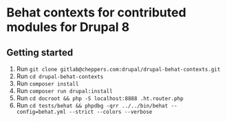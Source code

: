 
# Behat contexts for contributed modules for Drupal 8


## Getting started

1. Run `git clone gitlab@cheppers.com:drupal/drupal-behat-contexts.git`
1. Run `cd drupal-behat-contexts`
1. Run `composer install`
1. Run `composer run drupal:install`
1. Run `cd docroot && php -S localhost:8888 .ht.router.php`
1. Run `cd tests/behat && phpdbg -qrr ../../bin/behat --config=behat.yml --strict --colors --verbose`
